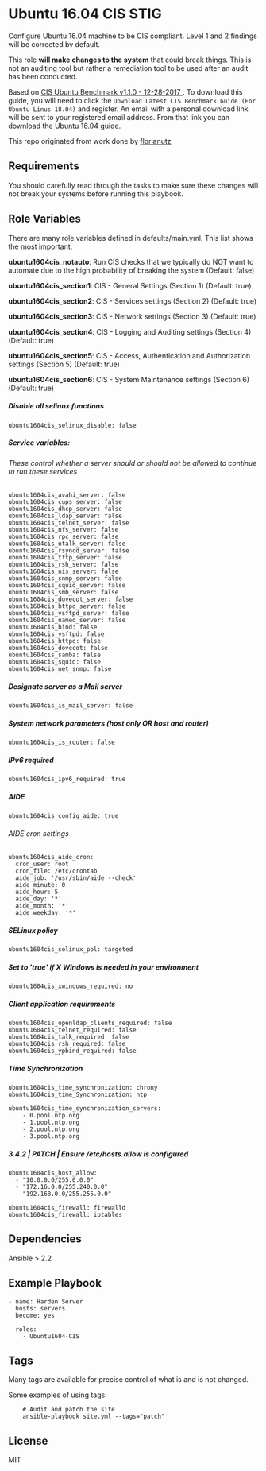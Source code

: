 Ubuntu 16.04 CIS STIG
================

Configure Ubuntu 16.04 machine to be CIS compliant. Level 1 and 2 findings will be corrected by default.

This role **will make changes to the system** that could break things. This is not an auditing tool but rather a remediation tool to be used after an audit has been conducted.

Based on [CIS Ubuntu Benchmark v1.1.0 - 12-28-2017 ](https://www.cisecurity.org/benchmark/ubuntu_linux/). To download this guide, you will need to click the `Download Latest CIS Benchmark Guide (For Ubuntu Linus 18.04)` and register. An email with a personal download link will be sent to your registered email address. From that link you can download the Ubuntu 16.04 guide.

This repo originated from work done by [florianutz](https://github.com/florianutz/Ubuntu1604-CIS)

Requirements
------------

You should carefully read through the tasks to make sure these changes will not break your systems before running this playbook.

Role Variables
--------------
There are many role variables defined in defaults/main.yml. This list shows the most important.

**ubuntu1604cis_notauto**: Run CIS checks that we typically do NOT want to automate due to the high probability of breaking the system (Default: false)

**ubuntu1604cis_section1**: CIS - General Settings (Section 1) (Default: true)

**ubuntu1604cis_section2**: CIS - Services settings (Section 2) (Default: true)

**ubuntu1604cis_section3**: CIS - Network settings (Section 3) (Default: true)

**ubuntu1604cis_section4**: CIS - Logging and Auditing settings (Section 4) (Default: true)

**ubuntu1604cis_section5**: CIS - Access, Authentication and Authorization settings (Section 5) (Default: true)

**ubuntu1604cis_section6**: CIS - System Maintenance settings (Section 6) (Default: true)

##### Disable all selinux functions
`ubuntu1604cis_selinux_disable: false`

##### Service variables:
###### These control whether a server should or should not be allowed to continue to run these services

```
ubuntu1604cis_avahi_server: false
ubuntu1604cis_cups_server: false
ubuntu1604cis_dhcp_server: false
ubuntu1604cis_ldap_server: false
ubuntu1604cis_telnet_server: false
ubuntu1604cis_nfs_server: false
ubuntu1604cis_rpc_server: false
ubuntu1604cis_ntalk_server: false
ubuntu1604cis_rsyncd_server: false
ubuntu1604cis_tftp_server: false
ubuntu1604cis_rsh_server: false
ubuntu1604cis_nis_server: false
ubuntu1604cis_snmp_server: false
ubuntu1604cis_squid_server: false
ubuntu1604cis_smb_server: false
ubuntu1604cis_dovecot_server: false
ubuntu1604cis_httpd_server: false
ubuntu1604cis_vsftpd_server: false
ubuntu1604cis_named_server: false
ubuntu1604cis_bind: false
ubuntu1604cis_vsftpd: false
ubuntu1604cis_httpd: false
ubuntu1604cis_dovecot: false
ubuntu1604cis_samba: false
ubuntu1604cis_squid: false
ubuntu1604cis_net_snmp: false
```

##### Designate server as a Mail server
`ubuntu1604cis_is_mail_server: false`


##### System network parameters (host only OR host and router)
`ubuntu1604cis_is_router: false`


##### IPv6 required
`ubuntu1604cis_ipv6_required: true`


##### AIDE
`ubuntu1604cis_config_aide: true`

###### AIDE cron settings
```
ubuntu1604cis_aide_cron:
  cron_user: root
  cron_file: /etc/crontab
  aide_job: '/usr/sbin/aide --check'
  aide_minute: 0
  aide_hour: 5
  aide_day: '*'
  aide_month: '*'
  aide_weekday: '*'
```

##### SELinux policy
`ubuntu1604cis_selinux_pol: targeted`


##### Set to 'true' if X Windows is needed in your environment
`ubuntu1604cis_xwindows_required: no`


##### Client application requirements
```
ubuntu1604cis_openldap_clients_required: false
ubuntu1604cis_telnet_required: false
ubuntu1604cis_talk_required: false
ubuntu1604cis_rsh_required: false
ubuntu1604cis_ypbind_required: false
```

##### Time Synchronization
```
ubuntu1604cis_time_synchronization: chrony
ubuntu1604cis_time_Synchronization: ntp

ubuntu1604cis_time_synchronization_servers:
    - 0.pool.ntp.org
    - 1.pool.ntp.org
    - 2.pool.ntp.org
    - 3.pool.ntp.org
```

##### 3.4.2 | PATCH | Ensure /etc/hosts.allow is configured
```
ubuntu1604cis_host_allow:
  - "10.0.0.0/255.0.0.0"
  - "172.16.0.0/255.240.0.0"
  - "192.168.0.0/255.255.0.0"
```

```
ubuntu1604cis_firewall: firewalld
ubuntu1604cis_firewall: iptables
```


Dependencies
------------

Ansible > 2.2

Example Playbook
-------------------------

```
- name: Harden Server
  hosts: servers
  become: yes

  roles:
    - Ubuntu1604-CIS
```

Tags
----
Many tags are available for precise control of what is and is not changed.

Some examples of using tags:

```
    # Audit and patch the site
    ansible-playbook site.yml --tags="patch"
```

License
-------

MIT
